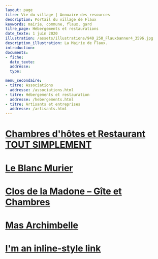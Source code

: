 ```yaml
---
layout: page
titre: Vie du village | Annuaire des resources
description: Portail du village de Flaux
keywords: mairie, commune, flaux, gard
titre_page: Hébergements et restaurations
date_texte: 1 juin 2020
illustration: /assets/illustrations/940_250_Flauxbanner4_3596.jpg
description_illustration: La Mairie de Flaux.
introduction:
documents:
- fiche: 
  date_texte:
  addresse: 
  type: 

menu_secondaire:
- titre: Associations
  addresse: /associations.html
- titre: Hébergements et restauration
  addresse: /hebergements.html
- titre: Artisants et entreprises
  addresse: /artisants.html
---
```


# [Chambres d'hôtes et Restaurant TOUT SIMPLEMENT](http://www.chambres-hotes-uzes.com/)

# [Le Blanc Murier](https://www.leblancmurier.fr/fr/)

# [Clos de la Madone – Gîte et Chambres](https://closdelamadone.fr/)

# [Mas Archimbelle](https://mas-archimbelle-fr.book.direct/en-us)

# [I'm an inline-style link](https://www.google.com)
